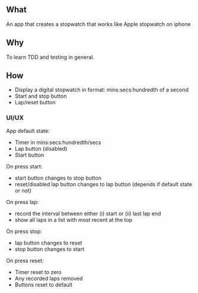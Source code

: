 ## What
An app that creates a stopwatch that works like Apple stopwatch on iphone

## Why
To learn TDD and testing in general.

## How
- Display a digital stopwatch in format: mins:secs:hundredth of a second
- Start and stop button
- Lap/reset button

### UI/UX

App default state:
- Timer in mins:secs:hundredth/secs
- Lap button (disabled)
- Start button

On press start:
- start button changes to stop button
- reset/disabled lap button changes to lap button (depends if default state or not)

On press lap:
- record the interval between either (i) start or (ii) last lap end
- show all laps in a list with most recent at the top

On press stop:
- lap button changes to reset
- stop button changes to start

On press reset:
- Timer reset to zero
- Any recorded laps removed
- Buttons reset to default
